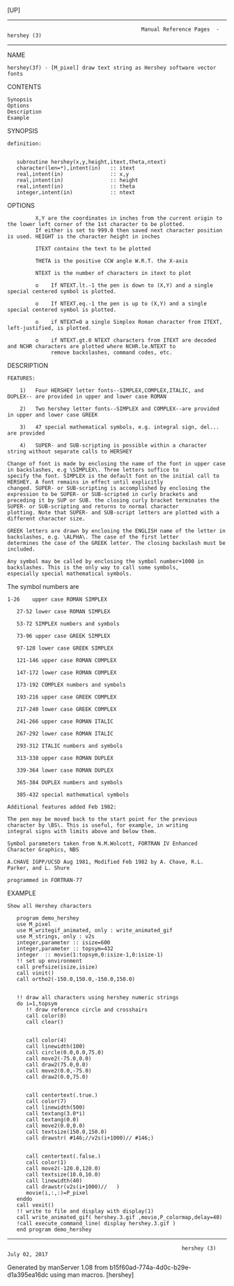 [UP]

-----------------------------------------------------------------------------------------------------------------------------------
                                               Manual Reference Pages  - hershey (3)
-----------------------------------------------------------------------------------------------------------------------------------
                                                                 
NAME

    hershey(3f) - [M_pixel] draw text string as Hershey software vector fonts

CONTENTS

    Synopsis
    Options
    Description
    Example

SYNOPSIS

    definition:


       subroutine hershey(x,y,height,itext,theta,ntext)
       character(len=*),intent(in)   :: itext
       real,intent(in)               :: x,y
       real,intent(in)               :: height
       real,intent(in)               :: theta
       integer,intent(in)            :: ntext



OPTIONS

             X,Y are the coordinates in inches from the current origin to the lower left corner of the 1st character to be plotted.
             If either is set to 999.0 then saved next character position is used. HEIGHT is the character height in inches

             ITEXT contains the text to be plotted

             THETA is the positive CCW angle W.R.T. the X-axis

             NTEXT is the number of characters in itext to plot

             o    If NTEXT.lt.-1 the pen is down to (X,Y) and a single special centered symbol is plotted.

             o    If NTEXT.eq.-1 the pen is up to (X,Y) and a single special centered symbol is plotted.

             o    if NTEXT=0 a single Simplex Roman character from ITEXT, left-justified, is plotted.

             o    if NTEXT.gt.0 NTEXT characters from ITEXT are decoded and NCHR characters are plotted where NCHR.le.NTEXT to
                  remove backslashes, command codes, etc.

DESCRIPTION

    FEATURES:

        1)   Four HERSHEY letter fonts--SIMPLEX,COMPLEX,ITALIC, and DUPLEX-- are provided in upper and lower case ROMAN

        2)   Two hershey letter fonts--SIMPLEX and COMPLEX--are provided in upper and lower case GREEK

        3)   47 special mathematical symbols, e.g. integral sign, del... are provided

        4)   SUPER- and SUB-scripting is possible within a character string without separate calls to HERSHEY

    Change of font is made by enclosing the name of the font in upper case in backslashes, e.g \SIMPLEX\. Three letters suffice to
    specify the font. SIMPLEX is the default font on the initial call to HERSHEY. A font remains in effect until explicitly
    changed. SUPER- or SUB-scripting is accomplished by enclosing the expression to be SUPER- or SUB-scripted in curly brackets and
    preceding it by SUP or SUB. the closing curly bracket terminates the SUPER- or SUB-scripting and returns to normal character
    plotting. Note that SUPER- and SUB-script letters are plotted with a different character size.

    GREEK letters are drawn by enclosing the ENGLISH name of the letter in backslashes, e.g. \ALPHA\. The case of the first letter
    determines the case of the GREEK letter. The closing backslash must be included.

    Any symbol may be called by enclosing the symbol number+1000 in backslashes. This is the only way to call some symbols,
    especially special mathematical symbols.

The symbol numbers are

    1-26    upper case ROMAN SIMPLEX

       27-52 lower case ROMAN SIMPLEX

       53-72 SIMPLEX numbers and symbols

       73-96 upper case GREEK SIMPLEX

       97-120 lower case GREEK SIMPLEX

       121-146 upper case ROMAN COMPLEX

       147-172 lower case ROMAN COMPLEX

       173-192 COMPLEX numbers and symbols

       193-216 upper case GREEK COMPLEX

       217-240 lower case GREEK COMPLEX

       241-266 upper case ROMAN ITALIC

       267-292 lower case ROMAN ITALIC

       293-312 ITALIC numbers and symbols

       313-338 upper case ROMAN DUPLEX

       339-364 lower case ROMAN DUPLEX

       365-384 DUPLEX numbers and symbols

       385-432 special mathematical symbols

    Additional features added Feb 1982:

    The pen may be moved back to the start point for the previous character by \BS\. This is useful, for example, in writing
    integral signs with limits above and below them.

    Symbol parameters taken from N.M.Wolcott, FORTRAN IV Enhanced Character Graphics, NBS

    A.CHAVE IGPP/UCSD Aug 1981, Modified Feb 1982 by A. Chave, R.L. Parker, and L. Shure

    programmed in FORTRAN-77

EXAMPLE

    Show all Hershey characters

       program demo_hershey
       use M_pixel
       use M_writegif_animated, only : write_animated_gif
       use M_strings, only : v2s
       integer,parameter :: isize=600
       integer,parameter :: topsym=432
       integer  :: movie(1:topsym,0:isize-1,0:isize-1)
       !! set up environment
       call prefsize(isize,isize)
       call vinit()
       call ortho2(-150.0,150.0,-150.0,150.0)


       !! draw all characters using hershey numeric strings
       do i=1,topsym
          !! draw reference circle and crosshairs
          call color(0)
          call clear()


          call color(4)
          call linewidth(100)
          call circle(0.0,0.0,75.0)
          call move2(-75.0,0.0)
          call draw2(75.0,0.0)
          call move2(0.0,-75.0)
          call draw2(0.0,75.0)


          call centertext(.true.)
          call color(7)
          call linewidth(500)
          call textang(3.0*i)
          call textang(0.0)
          call move2(0.0,0.0)
          call textsize(150.0,150.0)
          call drawstr( #146;//v2s(i+1000)// #146;)


          call centertext(.false.)
          call color(1)
          call move2(-120.0,120.0)
          call textsize(10.0,10.0)
          call linewidth(40)
          call drawstr(v2s(i+1000)//   )
          movie(i,:,:)=P_pixel
       enddo
       call vexit()
       !! write to file and display with display(1)
       call write_animated_gif( hershey.3.gif ,movie,P_colormap,delay=40)
       !call execute_command_line( display hershey.3.gif )
       end program demo_hershey



-----------------------------------------------------------------------------------------------------------------------------------

                                                            hershey (3)                                               July 02, 2017

Generated by manServer 1.08 from b15f60ad-774a-4d0c-b29e-d1a395ea16dc using man macros.
                                                             [hershey]
